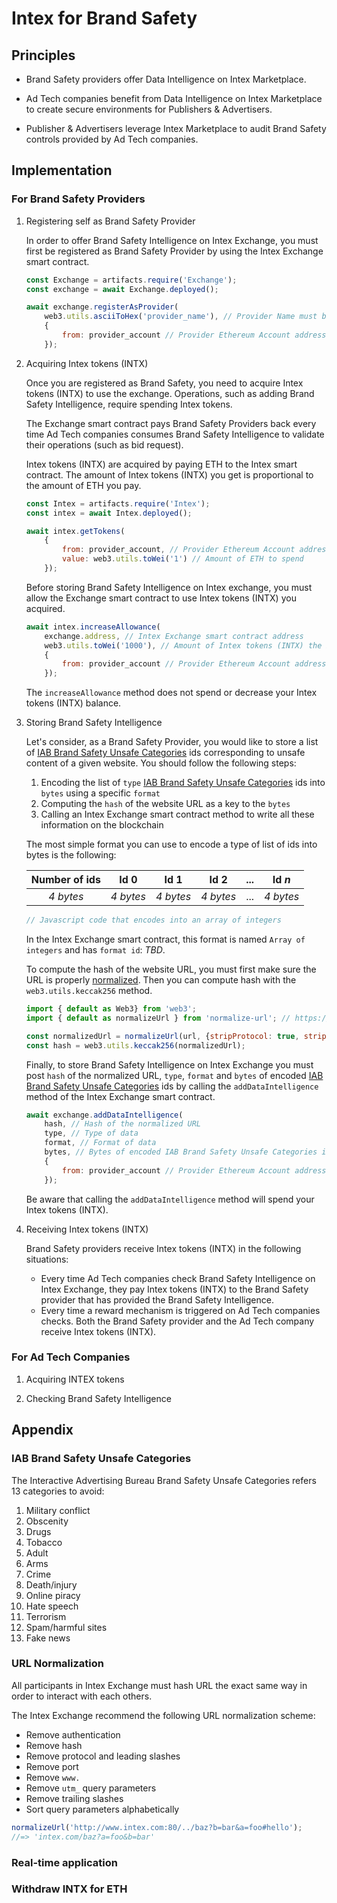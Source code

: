 # Intex for Brand Safety

## Principles

- Brand Safety providers offer Data Intelligence on Intex Marketplace.

- Ad Tech companies benefit from Data Intelligence on Intex Marketplace to create secure environments for Publishers & Advertisers.

- Publisher & Advertisers leverage Intex Marketplace to audit Brand Safety controls provided by Ad Tech companies.

## Implementation

### For Brand Safety Providers

1. Registering self as Brand Safety Provider

    In order to offer Brand Safety Intelligence on Intex Exchange, you must first be registered as Brand Safety Provider by using the Intex Exchange smart contract.

    ```javascript
    const Exchange = artifacts.require('Exchange');
    const exchange = await Exchange.deployed();

    await exchange.registerAsProvider(
        web3.utils.asciiToHex('provider_name'), // Provider Name must be less than 32 characters long
        {
            from: provider_account // Provider Ethereum Account address
        });
    ```

2. Acquiring Intex tokens (INTX)

    Once you are registered as Brand Safety, you need to acquire Intex tokens (INTX) to use the exchange. Operations, such as adding Brand Safety Intelligence, require spending Intex tokens.

    The Exchange smart contract pays Brand Safety Providers back every time Ad Tech companies consumes Brand Safety Intelligence to validate their operations (such as bid request).

    Intex tokens (INTX) are acquired by paying ETH to the Intex smart contract. The amount of Intex tokens (INTX) you get is proportional to the amount of ETH you pay.

    ```javascript
    const Intex = artifacts.require('Intex');
    const intex = await Intex.deployed();

    await intex.getTokens(
        {
            from: provider_account, // Provider Ethereum Account address
            value: web3.utils.toWei('1') // Amount of ETH to spend
        });
    ```

    Before storing Brand Safety Intelligence on Intex exchange, you must allow the Exchange smart contract to use Intex tokens (INTX) you acquired.

    ```javascript
    await intex.increaseAllowance(
        exchange.address, // Intex Exchange smart contract address
        web3.utils.toWei('1000'), // Amount of Intex tokens (INTX) the Exchange smart contract is allowed to spend on your behalf
        {
            from: provider_account // Provider Ethereum Account address
        });
    ```

    The `increaseAllowance` method does not spend or decrease your Intex tokens (INTX) balance.

3. Storing Brand Safety Intelligence

    Let's consider, as a Brand Safety Provider, you would like to store a list of [IAB Brand Safety Unsafe Categories](#iab) ids corresponding to unsafe content of a given website.
    You should follow the following steps:

    1. Encoding the list of `type` [IAB Brand Safety Unsafe Categories](#iab) ids into `bytes` using a specific `format`
    2. Computing the `hash` of the website URL as a key to the `bytes`
    3. Calling an Intex Exchange smart contract method to write all these information on the blockchain

    The most simple format you can use to encode a type of list of ids into bytes is the following:

    |Number of ids|Id 0     |Id 1     |Id 2     |...|Id *n*   |
    |:-----------:|:-------:|:-------:|:-------:|:-:|:-------:|
    |*4 bytes*    |*4 bytes*|*4 bytes*|*4 bytes*|...|*4 bytes*|

    ```javascript
    // Javascript code that encodes into an array of integers
    ```

    In the Intex Exchange smart contract, this format is named `Array of integers` and has `format id`: *TBD*.

    To compute the hash of the website URL, you must first make sure the URL is properly [normalized](#url).
    Then you can compute hash with the `web3.utils.keccak256` method.

    ```javascript
    import { default as Web3} from 'web3';
    import { default as normalizeUrl } from 'normalize-url'; // https://github.com/sindresorhus/normalize-url

    const normalizedUrl = normalizeUrl(url, {stripProtocol: true, stripHash: true});
    const hash = web3.utils.keccak256(normalizedUrl);
    ```

    Finally, to store Brand Safety Intelligence on Intex Exchange you must post `hash` of the normalized URL, `type`, `format` and `bytes` of encoded [IAB Brand Safety Unsafe Categories](#iab) ids by calling the `addDataIntelligence` method of the Intex Exchange smart contract.

    ```javascript
    await exchange.addDataIntelligence(
        hash, // Hash of the normalized URL
        type, // Type of data
        format, // Format of data
        bytes, // Bytes of encoded IAB Brand Safety Unsafe Categories ids
        {
            from: provider_account // Provider Ethereum Account address
        });
    ```

    Be aware that calling the `addDataIntelligence` method will spend your Intex tokens (INTX).

4. Receiving Intex tokens (INTX)

    Brand Safety providers receive Intex tokens (INTX) in the following situations:

    - Every time Ad Tech companies check Brand Safety Intelligence on Intex Exchange, they pay Intex tokens (INTX) to the Brand Safety provider that has provided the Brand Safety Intelligence.
    - Every time a reward mechanism is triggered on Ad Tech companies checks. Both the Brand Safety provider and the Ad Tech company receive Intex tokens (INTX).

### For Ad Tech Companies

1. Acquiring INTEX tokens

2. Checking Brand Safety Intelligence

## Appendix

<a name="iab"></a>
### IAB Brand Safety Unsafe Categories

The Interactive Advertising Bureau Brand Safety Unsafe Categories refers 13 categories to avoid:
1. Military conflict
2. Obscenity
3. Drugs
4. Tobacco
5. Adult
6. Arms
7. Crime
8. Death/injury
9. Online piracy
10. Hate speech
11. Terrorism
12. Spam/harmful sites
13. Fake news

<a name="url"></a>
### URL Normalization

All participants in Intex Exchange must hash URL the exact same way in order to interact with each others.

The Intex Exchange recommend the following URL normalization scheme:
- Remove authentication
- Remove hash
- Remove protocol and leading slashes
- Remove port
- Remove `www.`
- Remove `utm_` query parameters
- Remove trailing slashes
- Sort query parameters alphabetically

```javascript
normalizeUrl('http://www.intex.com:80/../baz?b=bar&a=foo#hello');
//=> 'intex.com/baz?a=foo&b=bar'
```

### Real-time application

### Withdraw INTX for ETH
